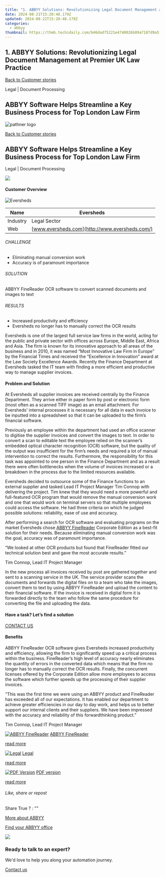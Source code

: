 ```yaml
---
title: "1. ABBYY Solutions: Revolutionizing Legal Document Management at Premier UK Law Practice"
date: 2024-08-21T15:20:48.179Z
updated: 2024-08-22T15:20:48.179Z
categories:
  - abbyy
thumbnail: https://thmb.techidaily.com/b46dad75221e4740026b09a7187d9a5f274b77721a6e7c2a0a28f40e4058b1a9.jpg
---
```


## 1. ABBYY Solutions: Revolutionizing Legal Document Management at Premier UK Law Practice

[Back to Customer stories](https://tools.techidaily.com/abbyy/products/)

Legal | Document Processing

## ABBYY Software Helps Streamline a Key Business Process for Top London Law Firm

![pathner logo](https://content.abbyy.com/-/media/project/abbyy/abbyy/logos-white/abbyy.png?h=40&iar=0&w=120)

[Back to Customer stories](https://tools.techidaily.com/abbyy/products/)

## ABBYY Software Helps Streamline a Key Business Process for Top London Law Firm

Legal | Document Processing 

![](https://static1.abbyy.com/abbyycommedia/14328/2-eversheds_fr_e.jpg) 

#### Customer Overview

![Eversheds](https://static2.abbyy.com/abbyycommedia/14442/eversheds-logo.jpg) 

| Name     | Eversheds                                      |
| -------- | ---------------------------------------------- |
| Industry | Legal Sector                                   |
| Web      | [www.eversheds.com](http://www.eversheds.com/) |

###### CHALLENGE

* Eliminating manual conversion work
* Accuracy is of paramount importance

###### SOLUTION

ABBYY FineReader OCR software to convert scanned documents and images to text

###### RESULTS

* Increased productivity and efficiency
* Eversheds no longer has to manually correct the OCR results

Eversheds is one of the largest full service law firms in the world, acting for the public and private sector with offices across Europe, Middle East, Africa and Asia. The firm is known for its innovative approach to all areas of the business and in 2010, it was named “Most Innovative Law Firm in Europe” by the Financial Times and received the “Excellence in Innovation” award at the Law Society Excellence Awards. Recently the Finance Department at Eversheds tasked the IT team with finding a more efficient and productive way to manage supplier invoices.

#### Problem and Solution

At Eversheds all supplier invoices are received centrally by the Finance Department. They arrive either in paper form by post or electronic form (most often as a scanned TIFF image) as an email attachment. For Eversheds’ internal processes it is necessary for all data in each invoice to be inputted into a spreadsheet so that it can be uploaded to the firm’s financial software.

Previously an employee within the department had used an office scanner to digitise the supplier invoices and convert the images to text. In order to convert a scan to editable text the employee relied on the scanner’s embedded optical character recognition (OCR) software, but the quality of the output was insufficient for the firm’s needs and required a lot of manual intervention to correct the results. Furthermore, the responsibility for this task was appointed to one person in the Finance Department and as a result there were often bottlenecks when the volume of invoices increased or a breakdown in the process due to the limited resources available.

Eversheds decided to outsource some of the Finance functions to an external supplier and tasked Lead IT Project Manager Tim Connop with delivering the project. Tim knew that they would need a more powerful and full-featured OCR program that would remove the manual conversion work and one that would work on terminal servers so that multiple employees could access the software. He had three criteria on which he judged possible solutions: reliability, ease of use and accuracy.

After performing a search for OCR software and evaluating programs on the market Eversheds chose [ABBYY FineReader](https://tools.techidaily.com/abbyy/products/) Corporate Edition as a best-fit solution for their needs. Because eliminating manual conversion work was the goal, accuracy was of paramount importance.

 “We looked at other OCR products but found that FineReader fitted our technical solution best and gave the most accurate results.”

 Tim Connop, Lead IT Project Manager

In the new process all invoices received by post are gathered together and sent to a scanning service in the UK. The service provider scans the documents and forwards the digital files on to a team who take the images, convert them to text by using ABBYY FineReader and upload the content to their financial software. If the invoice is received in digital form it is forwarded directly to the team who follow the same procedure for converting the file and uploading the data.

#### Have a task? Let’s find a solution

[CONTACT US](https://tools.techidaily.com/abbyy/products/) 

#### Benefits

ABBYY FineReader OCR software gives Eversheds increased productivity and efficiency, allowing the firm to significantly speed up a critical process within the business. FineReader’s high level of accuracy nearly eliminates the quantity of errors in the converted data which means that the firm no longer has to manually correct the OCR results. Finally, the concurrent licenses offered by the Corporate Edition allow more employees to access the software which further speeds up the processing of their supplier invoices.

 “This was the first time we were using an ABBYY product and FineReader has exceeded all of our expectations. It has enabled our department to achieve greater efficiencies in our day to day work, and helps us to better support our internal clients and their suppliers. We have been impressed with the accuracy and reliability of this forwardthinking product.”

 Tim Connop, Lead IT Project Manager

[![ABBYY FineReader](https://static1.abbyy.com/abbyycommedia/14345/2-finereader.jpg)](https://tools.techidaily.com/abbyy/products/) [ABBYY FineReader](https://tools.techidaily.com/abbyy/products/) 

[read more](https://tools.techidaily.com/abbyy/products/) 

[![Legal](https://static2.abbyy.com/abbyycommedia/14362/12-legal.jpg)](https://tools.techidaily.com/abbyy/products/) [Legal](https://tools.techidaily.com/abbyy/products/) 

[read more](https://tools.techidaily.com/abbyy/products/) 

[![PDF Version](https://static4.abbyy.com/abbyycommedia/14327/2a-eversheds_fr_e_small.jpg)](https://static1.abbyy.com/abbyycommedia/1191/cs%5Feversheds%5Ffr%5Fe.pdf "PDF version") [PDF version](https://static1.abbyy.com/abbyycommedia/1191/cs%5Feversheds%5Ffr%5Fe.pdf "PDF version") 

[read more](https://static1.abbyy.com/abbyycommedia/1191/cs%5Feversheds%5Ffr%5Fe.pdf "PDF version") 

###### Like, share or repost

Share  True ?  : "" 

[More about ABBYY](https://tools.techidaily.com/abbyy/products/) 

[Find your ABBYY office](https://tools.techidaily.com/abbyy/products/) 

<!-- affiliate ads begin -->
<a href="https://secure.2checkout.com/order/checkout.php?PRODS=4620780&QTY=1&AFFILIATE=108875&CART=1"><img src="https://secure.avangate.com/images/merchant/07dd4d5a72f5740ef0f035f201951476/728__90banner.jpg" border="0"></a>
<!-- affiliate ads end -->
### Ready to talk to an expert?

We'd love to help you along your automation journey.

[Contact us](https://tools.techidaily.com/abbyy/products/)

<ins class="adsbygoogle"
     style="display:block"
     data-ad-format="autorelaxed"
     data-ad-client="ca-pub-7571918770474297"
     data-ad-slot="1223367746"></ins>



<ins class="adsbygoogle"
     style="display:block"
     data-ad-client="ca-pub-7571918770474297"
     data-ad-slot="8358498916"
     data-ad-format="auto"
     data-full-width-responsive="true"></ins>
